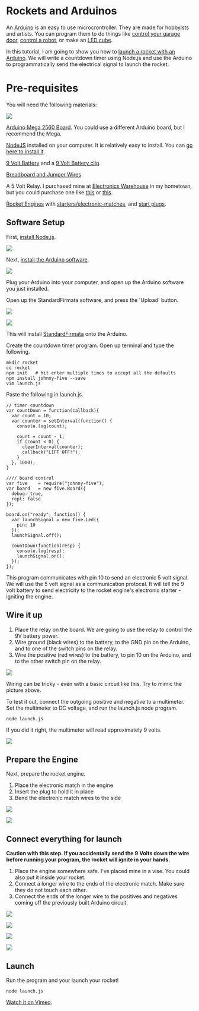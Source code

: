 # Rockets and Arduinos

An [Arduino](http://www.arduino.cc/) is an easy to use microcrontroller. They are made for hobbyists and artists. You can program them to do things like [control your garage door](http://www.instructables.com/id/Garage-Door-Opener-with-iphone-Arduino-project/), [control a robot](http://makezine.com/projects/build-your-own-arduino-controlled-robot/), or make an [LED cube](http://www.instructables.com/id/Led-Cube-8x8x8/).

In this tutorial, I am going to show you how to [launch a rocket with an Arduino](https://vimeo.com/89754340). We will write a countdown timer using Node.js and use the Arduino to programmatically send the electrical signal to launch the rocket.
  
# Pre-requisites 

You will need the following materials:

![](https://raw.githubusercontent.com/scottmotte/writings/master/images/rockets-arduinos-5.jpg)

[Arduino Mega 2560 Board](http://www.amazon.com/Arduino-MEGA-2560-Board-R3/dp/B006UTBDGA/ref=sr_1_2?srs=2582406011&ie=UTF8&qid=1395423966&sr=8-2&keywords=arduino+mega). You could use a different Arduino board, but I recommend the Mega.

[NodeJS](http://nodejs.org) installed on your computer. It is relatively easy to install. You can [go here to install it](http://nodejs.org).

[9 Volt Battery](http://www.amazon.com/Duracell-Alkaline-Batteries-Coppertop-Pack/dp/B004DE54AA/ref=sr_1_2?ie=UTF8&qid=1395426261&sr=8-2&keywords=9+volt+battery) and a [9 Volt Battery clip](http://www.amazon.com/Gino-Battery-Connectors-Buckle-Cable/dp/B00E0KG9DI/ref=sr_1_2?s=electronics&ie=UTF8&qid=1395426586&sr=1-2&keywords=9+volt+wire).

[Breadboard and Jumper Wires](http://www.amazon.com/microtivity-IB401-400-point-Experiment-Breadboard/dp/B004RXKWDQ/ref=sr_1_1?ie=UTF8&qid=1395426281&sr=8-1&keywords=bread+board)

A 5 Volt Relay. I purchased mine at [Electronics Warehouse](http://4sq.com/bIWGYa) in my hometown, but you could purchase one like [this](http://www.amazon.com/Amico-Coil-Power-Relays-HHC66A-1Z-12VDC/dp/B008MU206C/ref=sr_1_1?ie=UTF8&qid=1395426328&sr=8-1&keywords=5+volt+relay) or [this](http://www.amazon.com/RobotGeek-RG-RELAY-Relay/dp/B00IS9I49Y/ref=sr_1_5?ie=UTF8&qid=1395426336&sr=8-5&keywords=5+volt+relay+arduino).

[Rocket Engines](http://www.amazon.com/Estes-B4-4-Engine-Pack-3-Each/dp/B000QUXP3S/ref=sr_1_1?ie=UTF8&qid=1395426643&sr=8-1&keywords=rocket+engine) with [starters/electronic-matches](http://www.amazon.com/Estes-B4-4-Engine-Pack-3-Each/dp/B000QUXP3S/ref=sr_1_1?ie=UTF8&qid=1395426643&sr=8-1&keywords=rocket+engine), and [start plugs](http://www.amazon.com/Estes-B4-4-Engine-Pack-3-Each/dp/B000QUXP3S/ref=sr_1_1?ie=UTF8&qid=1395426643&sr=8-1&keywords=rocket+engine). 

## Software Setup

First, [install Node.js](http://nodejs.org/).

![](https://raw.githubusercontent.com/scottmotte/writings/master/images/rockets-arduinos-2.jpg)

Next, [install the Arduino software](http://arduino.cc/en/main/software#.UyyMs61dVIs).

![](https://raw.githubusercontent.com/scottmotte/writings/master/images/rockets-arduinos-1.jpg)

Plug your Arduino into your computer, and open up the Arduino software you just installed. 

Open up the StandardFirmata software, and press the 'Upload' button.

![](https://raw.githubusercontent.com/scottmotte/writings/master/images/rockets-arduinos-3.jpg)

![](https://raw.githubusercontent.com/scottmotte/writings/master/images/rockets-arduinos-4.jpg)

This will install [StandardFirmata](http://firmata.org/wiki/Main_Page) onto the Arduino.

Create the countdown timer program. Open up terminal and type the following.

```
mkdir rocket
cd rocket
npm init   # hit enter multiple times to accept all the defaults
npm install johnny-five --save
vim launch.js
```

Paste the following in launch.js.

```
// timer countdown
var countDown = function(callback){
  var count = 10;
  var counter = setInterval(function() {
    console.log(count);

    count = count - 1;
    if (count < 0) {
      clearInterval(counter);
      callback("LIFT OFF!");
    }
  }, 1000);
}

//// board control
var five    = require("johnny-five");
var board   = new five.Board({
  debug: true,
  repl: false
});

board.on("ready", function() {
  var launchSignal = new five.Led({
    pin: 10
  });
  launchSignal.off();

  countDown(function(resp) {
    console.log(resp);
    launchSignal.on();
  });
});
```

This program communicates with pin 10 to send an electronic 5 volt signal. We will use the 5 volt signal as a communication protocal. It will tell the 9 volt battery to send electricity to the rocket engine's electronic starter - igniting the engine. 

## Wire it up


1. Place the relay on the board. We are going to use the relay to control the 9V battery power. 
2. Wire ground (black wires) to the battery, to the GND pin on the Arduino, and to one of the switch pins on the relay. 
3. Wire the positive (red wires) to the battery, to pin 10 on the Arduino, and to the other switch pin on the relay. 

![](https://raw.githubusercontent.com/scottmotte/writings/master/images/rockets-arduinos-6.jpg)

Wiring can be tricky - even with a basic circuit like this. Try to mimic the picture above. 

To test it out, connect the outgoing positive and negative to a multimeter. Set the multimeter to DC voltage, and run the launch.js node program.

```
node launch.js
```

If you did it right, the multimeter will read approximately 9 volts.

![](https://raw.githubusercontent.com/scottmotte/writings/master/images/rockets-arduinos-7.jpg)

## Prepare the Engine

Next, prepare the rocket engine. 

1. Place the electronic match in the engine
2. Insert the plug to hold it in place 
3. Bend the electronic match wires to the side

![](https://raw.githubusercontent.com/scottmotte/writings/master/images/rockets-arduinos-8.jpg)

![](https://raw.githubusercontent.com/scottmotte/writings/master/images/rockets-arduinos-9.jpg)

## Connect everything for launch

**Caution with this step. If you accidentally send the 9 Volts down the wire before running your program, the rocket will ignite in your hands.**

1. Place the engine somewhere safe. I've placed mine in a vise. You could also put it inside your rocket. 
2. Connect a longer wire to the ends of the electronic match. Make sure they do not touch each other.
3. Connect the ends of the longer wire to the positives and negatives coming off the previously built Arduino circuit.

![](https://raw.githubusercontent.com/scottmotte/writings/master/images/rockets-arduinos-10.jpg)

![](https://raw.githubusercontent.com/scottmotte/writings/master/images/rockets-arduinos-11.jpg)

![](https://raw.githubusercontent.com/scottmotte/writings/master/images/rockets-arduinos-12.jpg)

![](https://raw.githubusercontent.com/scottmotte/writings/master/images/rockets-arduinos-13.jpg)

## Launch

Run the program and your launch your rocket!

```
node launch.js
```
 
[Watch it on Vimeo](https://vimeo.com/89754340).


